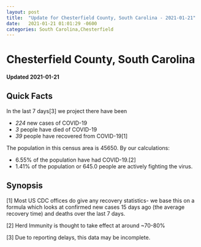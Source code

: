 ```yaml
---
layout: post
title:  "Update for Chesterfield County, South Carolina - 2021-01-21"
date:   2021-01-21 01:01:29 -0600
categories: South Carolina,Chesterfield
---
```


# Chesterfield County, South Carolina
#### Updated 2021-01-21

## Quick Facts

In the last 7 days[3] we project there have been
- *224* new cases of COVID-19
- *3* people have died of COVID-19
- *39* people have recovered from COVID-19[1]

The population in this census area is 45650. By our calculations:
- 6.55% of the population have had COVID-19.[2]
- 1.41% of the population or 645.0 people are actively fighting the virus.

## Synopsis




[1] Most US CDC offices do give any recovery statistics- we base this on a formula which looks at confirmed new cases
15 days ago (the average recovery time) and deaths over the last 7 days.

[2] Herd Immunity is thought to take effect at around ~70-80%

[3] Due to reporting delays, this data may be incomplete.
 
    